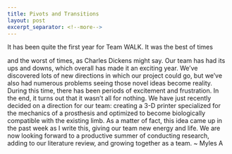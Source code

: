 ```yaml
---
title: Pivots and Transitions
layout: post
excerpt_separator: <!--more-->
---
```


It has been quite the first year for Team WALK. It was the best of times

<!--more-->

and the worst of times, as Charles Dickens might say. Our team has had its ups and downs, which overall has made it an exciting year. We’ve discovered lots of new directions in which our project could go, but we’ve also had numerous problems seeing those novel ideas become reality. During this time, there has been periods of excitement and frustration. In the end, it turns out that it wasn’t all for nothing. We have just recently decided on a direction for our team: creating a 3-D printer specialized for the mechanics of a prosthesis and optimized to become biologically compatible with the existing limb. As a matter of fact, this idea came up in the past week as I write this, giving our team new energy and life. We are now looking forward to a productive summer of conducting research, adding to our literature review, and growing together as a team. 
~ Myles A

